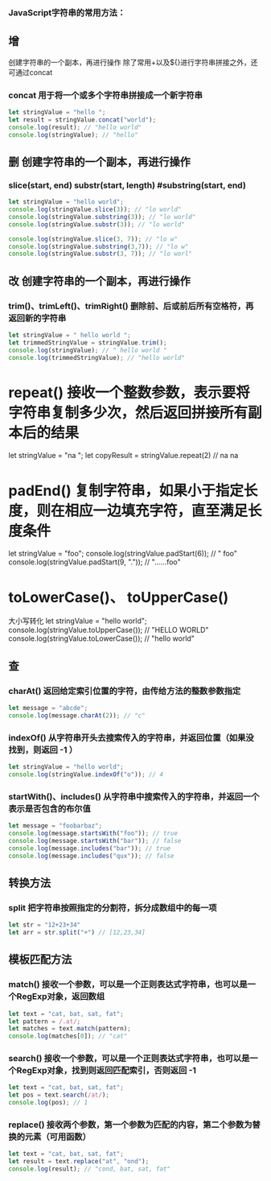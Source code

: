 ### JavaScript字符串的常用方法：

## 增
创建字符串的一个副本，再进行操作
除了常用+以及${}进行字符串拼接之外，还可通过concat

### concat 用于将一个或多个字符串拼接成一个新字符串
```javascript
let stringValue = "hello ";
let result = stringValue.concat("world");
console.log(result); // "hello world"
console.log(stringValue); // "hello"
```

## 删 创建字符串的一个副本，再进行操作
### slice(start, end) substr(start, length) #substring(start, end)
```javascript
let stringValue = "hello world";
console.log(stringValue.slice(3)); // "lo world"
console.log(stringValue.substring(3)); // "lo world"
console.log(stringValue.substr(3)); // "lo world"

console.log(stringValue.slice(3, 7)); // "lo w"
console.log(stringValue.substring(3,7)); // "lo w"
console.log(stringValue.substr(3, 7)); // "lo worl"  
```

## 改 创建字符串的一个副本，再进行操作 

### trim()、trimLeft()、trimRight() 删除前、后或前后所有空格符，再返回新的字符串
```javascript
let stringValue = " hello world ";
let trimmedStringValue = stringValue.trim();
console.log(stringValue); // " hello world "
console.log(trimmedStringValue); // "hello world"
```

# repeat() 接收一个整数参数，表示要将字符串复制多少次，然后返回拼接所有副本后的结果
let stringValue = "na ";
let copyResult = stringValue.repeat(2) // na na 

# padEnd() 复制字符串，如果小于指定长度，则在相应一边填充字符，直至满足长度条件

let stringValue = "foo";
console.log(stringValue.padStart(6)); // " foo"
console.log(stringValue.padStart(9, ".")); // "......foo"
# toLowerCase()、 toUpperCase()
大小写转化
let stringValue = "hello world";
console.log(stringValue.toUpperCase()); // "HELLO WORLD"
console.log(stringValue.toLowerCase()); // "hello world"

## 查
### charAt() 返回给定索引位置的字符，由传给方法的整数参数指定
```javascript
let message = "abcde";
console.log(message.charAt(2)); // "c"
```
### indexOf() 从字符串开头去搜索传入的字符串，并返回位置（如果没找到，则返回 -1 ）
```javascript
let stringValue = "hello world";
console.log(stringValue.indexOf("o")); // 4
```
### startWith()、includes() 从字符串中搜索传入的字符串，并返回一个表示是否包含的布尔值
```javascript
let message = "foobarbaz";
console.log(message.startsWith("foo")); // true
console.log(message.startsWith("bar")); // false
console.log(message.includes("bar")); // true
console.log(message.includes("qux")); // false
```

## 转换方法
### split 把字符串按照指定的分割符，拆分成数组中的每一项
```javascript
let str = "12+23+34"
let arr = str.split("+") // [12,23,34]
```

## 模板匹配方法
### match() 接收一个参数，可以是一个正则表达式字符串，也可以是一个RegExp对象，返回数组
```javascript
let text = "cat, bat, sat, fat";
let pattern = /.at/;
let matches = text.match(pattern);
console.log(matches[0]); // "cat"
```
### search() 接收一个参数，可以是一个正则表达式字符串，也可以是一个RegExp对象，找到则返回匹配索引，否则返回 -1
```javascript
let text = "cat, bat, sat, fat";
let pos = text.search(/at/);
console.log(pos); // 1
```
### replace() 接收两个参数，第一个参数为匹配的内容，第二个参数为替换的元素（可用函数）
```javascript
let text = "cat, bat, sat, fat";
let result = text.replace("at", "ond");
console.log(result); // "cond, bat, sat, fat"
```